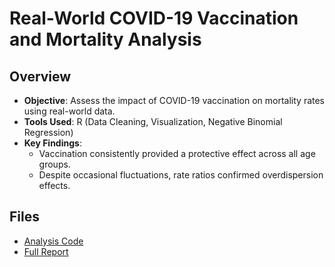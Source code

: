# Real-World COVID-19 Vaccination and Mortality Analysis  

## Overview  
- **Objective**: Assess the impact of COVID-19 vaccination on mortality rates using real-world data.  
- **Tools Used**: R (Data Cleaning, Visualization, Negative Binomial Regression)  
- **Key Findings**:  
  - Vaccination consistently provided a protective effect across all age groups.  
  - Despite occasional fluctuations, rate ratios confirmed overdispersion effects.  

## Files  
- [Analysis Code](./Real-World_COVID19_Analysis/analysis.R)  
- [Full Report](./Real-World_COVID19_Analysis/Report.pdf)  

